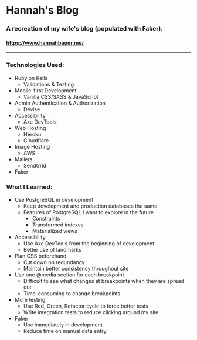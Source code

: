 # Hannah's Blog

### A recreation of my wife's blog (populated with Faker).

#### https://www.hannahbauer.me/

---

### Technologies Used:

- Ruby on Rails
  - Validations & Testing
- Mobile-first Development
  - Vanilla CSS/SASS & JavaScript
- Admin Authentication & Authorization
  - Devise
- Accessibility
  - Axe DevTools
- Web Hosting
  - Heroku
  - Cloudflare
- Image Hosting
  - AWS
- Mailers
  - SendGrid
- Faker

### What I Learned:

- Use PostgreSQL in development
  - Keep development and production databases the same
  - Features of PostgreSQL I want to explore in the future
    - Constraints
    - Transformed indexes
    - Materialized views
- Accessibility
  - Use Axe DevTools from the beginning of development
  - Better use of landmarks
- Plan CSS beforehand
  - Cut down on redundancy
  - Maintain better consistency throughout site
- Use one @media section for each breakpoint
  - Difficult to see what changes at breakpoints when they are spread out
  - Time-consuming to change breakpoints
- More testing
  - Use Red, Green, Refactor cycle to force better tests
  - Write integration tests to reduce clicking around my site
- Faker
  - Use immediately in development
  - Reduce time on manual data entry
